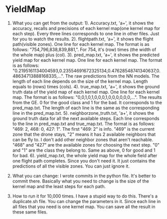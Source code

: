 # YieldMap

1. What you can get from the output: 
        1). Accuracy.txt, 'a+', it shows the accuracy, recalls and precisions of each kernel map(one kernel map for each step).
Every three lines corresponds to one line in other files. Just for you to watch the results.
        2). flightpath.txt, 'a+', it shows the flight path(visible zones). One line for each kernel map. The format is as follows:
"754,796,838,839,881,". For 754, it's (row) times (the width of the whole map) plus (col).
        3). pred_map.txt, 'a+', it shows the predicted yield map for each kernel map. One line for each kernel map. The format is
as follows: "0.2195161134004593,0.23554691672325134,0.47628548741340637,0.48634713888168335,...". The raw predictions from the NN
models. The length of each line depends on the size of the kernel map. Length equals to (rows) times (cols).
        4). true_map.txt, 'a+', it shows the ground truth data of the yield map of each kernel map. One line for each kernel map.
The format is as follows: "0,0,1,0,1,0,0,0,1,0,0,0,0,0,0,...". The results from the GE. 0 for the good class and 1 for the bad.
It corresponds to the pred_map.txt. The length of each line is the same as the corresponding line in the pred_map.txt.
        5). neighborzone_truth.txt, 'a+', it shows the ground truth data for all the next available steps. Each line corresponds 
to the line in pred_map.txt and true_map.txt. The format is as follows: "469: 2, 468: 0, 427: 1". The first "469: 2" is info. 
"469" is the current zone that the drone stays, "2" means it has 2 available neighbors that can be fly to. I don't add other neighbor
zones that aren't reachable. "468" and "427" are the available zones for choosing the next step. "0" and "1" are the class they belong
to. Same as above, 0 for good and 1 for bad.
        6). yield_map.txt, the whole yield map for the whole field after one flight path completes. Since you don't need it. It 
just contains the predictions of all the visible zones. You can just ignore it.

2. What you can change:
        I wrote commits in the python file. It's better to commit there. Basically what you need to change is the size of the kernel 
map and the least steps for each path.

3. How to run it for 10,000 times. I have a stupid way to do this. There's a duplicate.sh file. You can change the parameters in it.
Since each line in all files that you need is one kernel map. You can save all the result in these same files.
